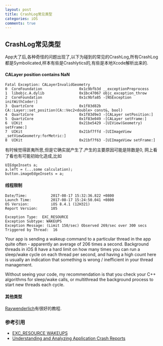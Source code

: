 ```yaml
---
layout: post
title: CrashLog常见类型
categories: iOS
comments: true
---
```


## CrashLog常见类型
App大了后,各种奇怪的问题出现了,以下为碰到的常见的CrashLog,所有CrashLog都是Symbolicated,样本有些是Crashlytics的,有些是本地Xcode解析出来的.

#### CALayer position contains NaN
```
Fatal Exception: CALayerInvalidGeometry
0  CoreFoundation                 0x1c9bfb3d __exceptionPreprocess
1  libobjc.A.dylib                0x1bc47067 objc_exception_throw
2  CoreFoundation                 0x1c9bfa85 -[NSException initWithCoder:]
3  QuartzCore                     0x1f83d82b CA::Layer::set_position(CA::Vec2<double> const&, bool)
4  QuartzCore                     0x1f83d9e3 -[CALayer setPosition:]
5  QuartzCore                     0x1f83e049 -[CALayer setFrame:]
6  UIKit                          0x21be5429 -[UIView(Geometry) setFrame:]
7  UIKit                          0x21bf7ffd -[UIImageView _setViewGeometry:forMetric:]
8  UIKit                          0x21bf7f63 -[UIImageView setFrame:]
```
有时候觉得匪夷所思,但是它确实就产生了.产生的主要原因可能是除数是0, 网上看了看也有可能初始化造成,比如
```
UIEdgeInsets a;
a.left = (...some calculation);
button.imageEdgeInsets = a;
```

#### 线程限制
```
Date/Time:           2017-08-17 15:32:36.822 +0800
Launch Time:         2017-08-17 15:24:50.041 +0800
OS Version:          iOS 8.4.1 (12H321)
Report Version:      105

Exception Type:  EXC_RESOURCE
Exception Subtype: WAKEUPS
Exception Message: (Limit 150/sec) Observed 269/sec over 300 secs
Triggered by Thread:  16
```
Your app is sending a wakeup command to a particular thread in the app quite often - apparently an average of 206 times a second. Background threads in iOS 8 have a hard limit on how many times you can run a sleep/wake cycle on each thread per second, and having a high count here is usually an indication that something is wrong / inefficient in your thread management.

Without seeing your code, my recommendation is that you check your C++ algorithms for sleep/wake calls, or multithread the background process to start new threads each cycle.

#### 其他类型
[Raywenderlich](https://www.raywenderlich.com/23704/demystifying-ios-application-crash-logs)有很好的教程.


### 参考引用
+ [EXC_RESOURCE WAKEUPS](https://stackoverflow.com/questions/25848441/app-shutdown-with-exc-resource-wakeups-exception-on-ios-8-gm)
+ [Understanding and Analyzing Application Crash Reports](https://developer.apple.com/library/content/technotes/tn2151/_index.html#//apple_ref/doc/uid/DTS40008184)
